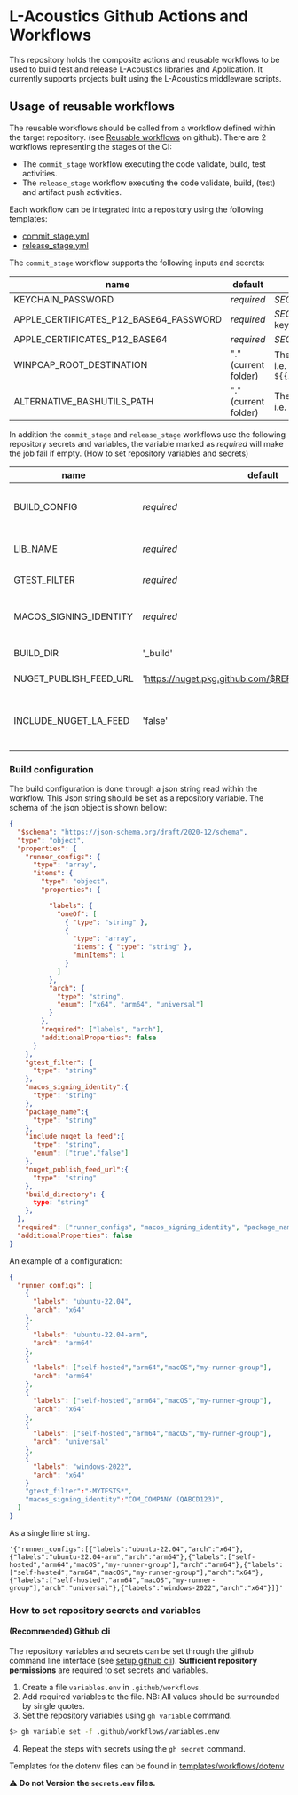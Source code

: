 # L-Acoustics Github Actions and Workflows

This repository holds the composite actions and reusable workflows to be used to build test and release L-Acoustics libraries and Application.
It currently supports projects built using the L-Acoustics middleware scripts.

## Usage of reusable workflows

The reusable workflows should be called from a workflow defined within the target repository. (see [Reusable workflows](https://docs.github.com/en/actions/how-tos/reuse-automations/reuse-workflows) on github).
There are 2 workflows representing the stages of the CI:
- The `commit_stage` workflow executing the code validate, build, test activities.
- The `release_stage` workflow executing the code validate, build, (test) and artifact push activities.

Each workflow can be integrated into a repository using the following templates:
- [commit_stage.yml](https://github.com/L-Acoustics/la-mw-gh-action/blob/main/templates/workflows/commit_stage.yml)
- [release_stage.yml](https://github.com/L-Acoustics/la-mw-gh-action/blob/main/templates/workflows/release_stage.yml)

The `commit_stage` workflow supports the following inputs and secrets:

|name|default|description|
|----|----------|-----------|
|KEYCHAIN_PASSWORD|_required_|*SECRETS* The password for the created macos keychain|
|APPLE_CERTIFICATES_P12_BASE64_PASSWORD|_required_|*SECRETS* The certificate password required to install it in the keychain|
|APPLE_CERTIFICATES_P12_BASE64|_required_| *SECRETS* The base64 value of the p12 certificate file|
|WINPCAP_ROOT_DESTINATION|"." (current folder)| The folder to which the winpcap expected path will be appended. i.e. `${{inputs.WINPCAP_ROOT_DESTINATION}}/externals/3rdparty/winpcap` |
|ALTERNATIVE_BASHUTILS_PATH|"." (current folder)| The folder to which the bashUtils expected path will be appended. i.e. `${{inputs.ALTERNATIVE_BASHUTILS_PATH}}/scripts/bashUtils` |

In addition the `commit_stage` and `release_stage` workflows use the following repository secrets and variables, the variable marked as _required_ will make the job fail if empty. (How to set repository variables and secrets)

|name|default|description|
|----|-------|-----------|
|BUILD_CONFIG                   |_required_|The json string representing the build configuration cf "Build configuration settings"|
|LIB_NAME                   |_required_|The name of the library to push the csharp bindings 'la_avdecc_controller'|
|GTEST_FILTER               |_required_|The GTEST filter value '-INTEGRATION*'|
|MACOS_SIGNING_IDENTITY     |_required_|The signing identity to use during macos signing "MY_COMPANY (MY_TEAM_ID)"|
|BUILD_DIR                  |'_build'|The build directory used to generate build files|
|NUGET_PUBLISH_FEED_URL     |'https://nuget.pkg.github.com/$REPO_OWNER/index.json'|The feed url to publish the nuget package|
|INCLUDE_NUGET_LA_FEED      |'false'|Whether to register L-Acoustics nuget feed, should be set to 'false' if NUGET_PUBLISH_FEED_URL is set to L-Acoustics one|

### Build configuration
The build configuration is done through a json string read within the workflow. This Json string should be set as a repository variable.
The schema of the json object is shown bellow:
```json
{
  "$schema": "https://json-schema.org/draft/2020-12/schema",
  "type": "object",
  "properties": {
    "runner_configs": {
      "type": "array",
      "items": {
        "type": "object",
        "properties": {

          "labels": {
            "oneOf": [
              { "type": "string" },
              {
                "type": "array",
                "items": { "type": "string" },
                "minItems": 1
              }
            ]
          },
          "arch": {
            "type": "string",
            "enum": ["x64", "arm64", "universal"]
          }
        },
        "required": ["labels", "arch"],
        "additionalProperties": false
      }
    },
    "gtest_filter": {
      "type": "string"
    },
    "macos_signing_identity":{
      "type": "string"
    },
    "package_name":{
      "type": "string"
    },
    "include_nuget_la_feed":{
      "type": "string",
      "enum": ["true","false"]
    },
    "nuget_publish_feed_url":{
      "type": "string"
    },
    "build_directory": {
      type: "string"
    },
  },
  "required": ["runner_configs", "macos_signing_identity", "package_name"],
  "additionalProperties": false
}
```
An example of a configuration:
```json
{
  "runner_configs": [
    {
      "labels": "ubuntu-22.04",
      "arch": "x64"
    },
    {
      "labels": "ubuntu-22.04-arm",
      "arch": "arm64"
    },
    {
      "labels": ["self-hosted","arm64","macOS","my-runner-group"],
      "arch": "arm64"
    },
    {
      "labels": ["self-hosted","arm64","macOS","my-runner-group"],
      "arch": "x64"
    },
    {
      "labels": ["self-hosted","arm64","macOS","my-runner-group"],
      "arch": "universal"
    },
    {
      "labels": "windows-2022",
      "arch": "x64"
    }
    "gtest_filter":"-MYTESTS*",
    "macos_signing_identity":"COM_COMPANY (QABCD123)",
  ]
}
```
As a single line string.
```text
'{"runner_configs":[{"labels":"ubuntu-22.04","arch":"x64"},{"labels":"ubuntu-22.04-arm","arch":"arm64"},{"labels":["self-hosted","arm64","macOS","my-runner-group"],"arch":"arm64"},{"labels":["self-hosted","arm64","macOS","my-runner-group"],"arch":"x64"},{"labels":["self-hosted","arm64","macOS","my-runner-group"],"arch":"universal"},{"labels":"windows-2022","arch":"x64"}]}'
```

### How to set repository secrets and variables
#### (Recommended) Github cli
The repository variables and secrets can be set through the github command line interface (see [setup github cli](https://docs.github.com/en/github-cli/github-cli/quickstart)). **Sufficient repository permissions** are required to set secrets and variables.
1. Create a file `variables.env` in `.github/workflows`.
2. Add required variables to the file. NB: All values should be surrounded by single quotes.
3. Set the repository variables using `gh variable` command.
```bash
$> gh variable set -f .github/workflows/variables.env
```
4. Repeat the steps with secrets using the `gh secret` command.

Templates for the dotenv files can be found in [templates/workflows/dotenv](https://github.com/L-Acoustics/la-mw-gh-action/blob/main/templates/workflows/dotenv)

⚠️ **Do not Version the `secrets.env` files.**
